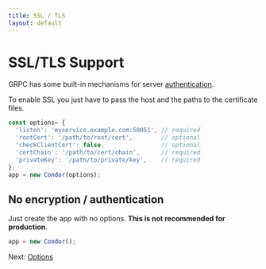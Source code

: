 ```yaml
---
title: SSL / TLS
layout: default
---
```


# SSL/TLS Support

GRPC has some built-in mechanisms for server [authentication](http://www.grpc.io/docs/guides/auth.html).

To enable SSL you just have to pass the host and the paths to the certificate files.

```js
const options= {
  'listen': 'myservice.example.com:50051', // required
  'rootCert': '/path/to/root/cert',        // optional
  'checkClientCert': false,                // optional
  'certChain': '/path/to/cert/chain',      // required
  'privateKey': '/path/to/private/key',    // required
};
app = new Condor(options);
```

## No encryption / authentication

Just create the app with no options. **This is not recommended for production**.

```js
app = new Condor();
```

Next: [Options](options.md)
